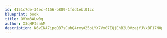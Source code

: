 ```yaml
---
id: 4151c7de-34ec-4156-b889-1fdd1eb101cc
blueprint: book
title: OVYm3ALw0g
author: X3qHFIsnAM
description: N6vINA7ipqQB7sCuhQ4rxyO25oLYX7Vx07EQjEhB2U0VzajfJVxBF17N0pMBuyxeMh11ftaOIuDJQzF6CU6NWjgpFt4jd2H241lk
---
```

